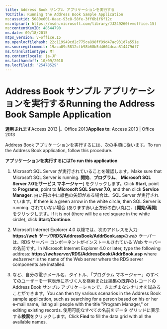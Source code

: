 ```yaml
---
title: Address Book サンプル アプリケーションを実行する
TOCTitle: Running the Address Book Sample Application
ms:assetid: 5080e601-0aac-93c8-58fe-3ff6b1f6f12c
ms:mtpsurl: https://msdn.microsoft.com/library/JJ249260(v=office.15)
ms:contentKeyID: 48544798
ms.date: 09/18/2015
mtps_version: v=office.15
ms.openlocfilehash: 22c119949cd2c775ca898ff99d47ac931d7a551e
ms.sourcegitcommit: 19aca09c5812cfb98b68b5d4604dcaa814479df7
ms.translationtype: MT
ms.contentlocale: ja-JP
ms.lasthandoff: 10/09/2018
ms.locfileid: "25478529"
---
```

# <a name="running-the-address-book-sample-application"></a><span data-ttu-id="24667-102">Address Book サンプル アプリケーションを実行する</span><span class="sxs-lookup"><span data-stu-id="24667-102">Running the Address Book Sample Application</span></span>


<span data-ttu-id="24667-103">**適用されます**Access 2013 |。Office 2013</span><span class="sxs-lookup"><span data-stu-id="24667-103">**Applies to**: Access 2013 | Office 2013</span></span>

<span data-ttu-id="24667-104">Address Book アプリケーションを実行するには、次の手順に従います。</span><span class="sxs-lookup"><span data-stu-id="24667-104">To run the Address Book application, follow this procedure.</span></span>

<span data-ttu-id="24667-105">**アプリケーションを実行するには**</span><span class="sxs-lookup"><span data-stu-id="24667-105">**To run this application**</span></span>

1.  <span data-ttu-id="24667-106">Microsoft SQL Server が実行されていることを確認します。</span><span class="sxs-lookup"><span data-stu-id="24667-106">Make sure that Microsoft SQL Server is running.</span></span> <span data-ttu-id="24667-107">**開始**、**プログラム**、 **Microsoft SQL Server 7.0**を**サービス マネージャー**] をクリックします。</span><span class="sxs-lookup"><span data-stu-id="24667-107">Click **Start**, point to **Programs**, point to **Microsoft SQL Server 7.0**, and then click **Service Manager**.</span></span> <span data-ttu-id="24667-108">白い円の中に緑色の矢印がある場合は、SQL Server が実行されています。</span><span class="sxs-lookup"><span data-stu-id="24667-108">If there is a green arrow in the white circle, then SQL Server is running.</span></span> <span data-ttu-id="24667-109">されていない場合 (あります赤い正方形の白い丸に)、[**開始/再開**] をクリックします。</span><span class="sxs-lookup"><span data-stu-id="24667-109">If it is not (there will be a red square in the white circle), click **Start/Continue**.</span></span>

2.  <span data-ttu-id="24667-110">Microsoft Internet Explorer 4.0 以降では、次のアドレスを入力: **https://***web サーバ***/RDS/AddressBook/AddrBook.asp**の*web サーバー*は、RDS サーバー コンポーネントがインストールされている Web サーバーの名前です。</span><span class="sxs-lookup"><span data-stu-id="24667-110">In Microsoft Internet Explorer 4.0 or later, type the following address: **https://***webserver***/RDS/AddressBook/AddrBook.asp** where *webserver* is the name of the Web server where the RDS server components are installed.</span></span>

3.  <span data-ttu-id="24667-111">など、自分の電子メール名、タイトル、「プログラム マネージャー」のすべてのユーザーを一覧表示に基づく人を検索または編集の既存のレコードの Address Book サンプル アプリケーションで、さまざまなシナリオを試みることができます。</span><span class="sxs-lookup"><span data-stu-id="24667-111">You can then try various scenarios in the Address Book sample application, such as searching for a person based on his or her e-mail name, listing all people with the title "Program Manager," or editing existing records.</span></span> <span data-ttu-id="24667-112">使用可能なすべての名前をデータ グリッドに表示する**検索**をクリックします。</span><span class="sxs-lookup"><span data-stu-id="24667-112">Click **Find** to fill the data grid with all the available names.</span></span>

